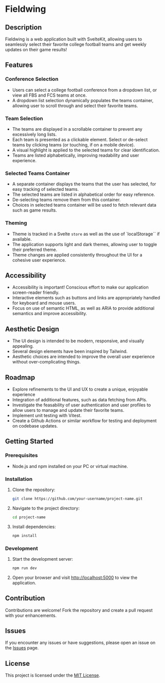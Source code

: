 # Fieldwing

## Description

Fieldwing is a web application built with SvelteKit, allowing users to seamlessly select their favorite college football teams and get weekly updates on their game results!

## Features

### Conference Selection

- Users can select a college football conference from a dropdown list, or view all FBS and FCS teams at once.
- A dropdown list selection dynamically populates the teams container, allowing user to scroll through and select their favorite teams.

### Team Selection

- The teams are displayed in a scrollable container to prevent any excessively long lists.
- Each team is presented as a clickable element. Select or de-select teams by clicking teams (or touching, if on a mobile device).
- A visual highlight is applied to the selected teams for clear identification.
- Teams are listed alphabetically, improving readability and user experience.

### Selected Teams Container

- A separate container displays the teams that the user has selected, for easy tracking of selected teams.
- The selected teams are listed in alphabetical order for easy reference.
- De-selecting teams remove them from this container.
- Choices in selected teams container will be used to fetch relevant data such as game results.

### Theming

- Theme is tracked in a Svelte `store` as well as the use of `localStorage`` if available.
- The application supports light and dark themes, allowing user to toggle their preferred theme.
- Theme changes are applied consistently throughout the UI for a cohesive user experience.

## Accessibility

- Accessibility is important! Conscious effort to make our application screen-reader friendly.
- Interactive elements such as buttons and links are appropriately handled for keyboard and mouse users.
- Focus on use of semantic HTML, as well as ARIA to provide additional semantics and improve accessibility.

## Aesthetic Design

- The UI design is intended to be modern, responsive, and visually appealing.
- Several design elements have been inspired by Tailwind.
- Aesthetic choices are intended to improve the overall user experience without over-complicating things.

## Roadmap

- Explore refinements to the UI and UX to create a unique, enjoyable experience
- Integration of additional features, such as data fetching from APIs.
- Investigate the feasability of user authentication and user profiles to allow users to manage and update their favorite teams.
- Implement unit testing with Vitest.
- Create a Github Actions or similar workflow for testing and deployment on codebase updates.

## Getting Started

### Prerequisites

- Node.js and npm installed on your PC or virtual machine.

### Installation

1. Clone the repository:

   ```bash
   git clone https://github.com/your-username/project-name.git
   ```

2. Navigate to the project directory:

   ```bash
   cd project-name
   ```

3. Install dependencies:

   ```bash
   npm install
   ```

### Development

1. Start the development server:

   ```bash
   npm run dev
   ```

2. Open your browser and visit [http://localhost:5000](http://localhost:5000) to view the application.

## Contribution

Contributions are welcome! Fork the repository and create a pull request with your enhancements.

## Issues

If you encounter any issues or have suggestions, please open an issue on the [Issues](https://github.com/your-username/project-name/issues) page.

## License

This project is licensed under the [MIT License](LICENSE).